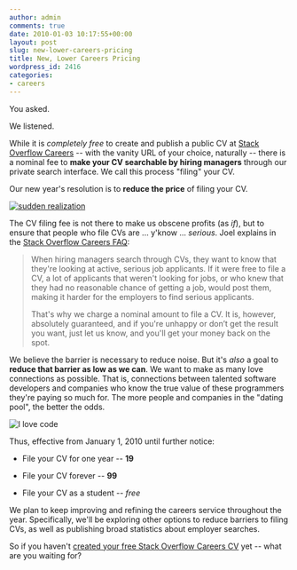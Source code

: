 ```yaml
---
author: admin
comments: true
date: 2010-01-03 10:17:55+00:00
layout: post
slug: new-lower-careers-pricing
title: New, Lower Careers Pricing
wordpress_id: 2416
categories:
- careers
---
```



You asked.



We listened.



While it is _completely free_ to create and publish a public CV at [Stack Overflow Careers](http://careers.stackoverflow.com/) -- with the vanity URL of your choice, naturally -- there is a nominal fee to **make your CV searchable by hiring managers** through our private search interface. We call this process "filing" your CV.



Our new year's resolution is to **reduce the price** of filing your CV. 



[![sudden realization](http://blog.stackoverflow.com/wp-content/uploads/sudden-realization-small1.png)](http://www.wulffmorgenthaler.com/strip.aspx?id=b8588605-9f9b-425f-a45b-b8fa9a5823d1)



The CV filing fee is not there to make us obscene profits (as _if_), but to ensure that people who file CVs are ... y'know ... _serious_. Joel explains in the [Stack Overflow Careers FAQ](http://careers.stackoverflow.com/faq):





<blockquote>
When hiring managers search through CVs, they want to know that they're looking at active, serious job applicants. If it were free to file a CV, a lot of applicants that weren't looking for jobs, or who knew that they had no reasonable chance of getting a job, would post them, making it harder for the employers to find serious applicants.

> 
> 
That's why we charge a nominal amount to file a CV. It is, however, absolutely guaranteed, and if you're unhappy or don’t get the result you want, just let us know, and you'll get your money back on the spot. 
</blockquote>





We believe the barrier is necessary to reduce noise. But it's _also_ a goal to **reduce that barrier as low as we can**. We want to make as many love connections as possible. That is, connections between talented software developers and companies who know the true value of these programmers they're paying so much for. The more people and companies in the "dating pool", the better the odds.



![I love code](http://blog.stackoverflow.com/wp-content/uploads/i-love-code-candy.jpg)



Thus, effective from January 1, 2010 until further notice:







  * File your CV for one year -- **19**

  * File your CV forever -- **99**

  * File your CV as a student -- _free_




We plan to keep improving and refining the careers service throughout the year. Specifically, we'll be exploring other options to reduce barriers to filing CVs, as well as publishing broad statistics about employer searches.



So if you haven't [created your free Stack Overflow Careers CV](http://careers.stackoverflow.com/) yet -- what are you waiting for?

